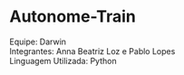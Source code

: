 # Autonome-Train

Equipe: Darwin <br/>
Integrantes: Anna Beatriz Loz e Pablo Lopes <br/>
Linguagem Utilizada: Python <br/>

